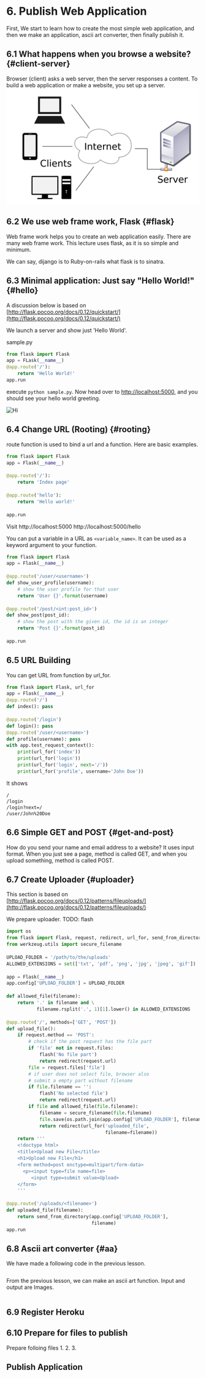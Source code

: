 # 6. Publish Web Application
First, We start to learn how to create the most simple web application, and then we make an application, ascii art converter, then finally publish it.

## 6.1 What happens when you browse a website? {#client-server}

Browser (client) asks a web server, then the server responses a content. To build a web application or make a website, you set up a server.
![client-server](../images/client-server.png)


## 6.2 We use web frame work, Flask {#flask}
Web frame work helps you to create an web application easily. There are many web frame work. This lecture uses flask, as it is so simple and minimum.

We can say, dijango is to Ruby-on-rails what flask is to sinatra.

## 6.3 Minimal application: Just say "Hello World!" {#hello}
A discussion below is based on 
[http://flask.pocoo.org/docs/0.12/quickstart/](http://flask.pocoo.org/docs/0.12/quickstart/)

We launch a server and show just 'Hello World'.

sample.py
```py
from flask import Flask
app = FLask(__name__)
@app.route('/'):
    return 'Hello World!'
app.run
```

execute ```python sample.py```.
Now head over to [http://localhost:5000](http://localhost:5000), and you should see your hello world greeting.

![Hi](../img/hello.png)


## 6.4 Change URL (Rooting) {#rooting}

route function is used to bind a url and a function. Here are basic examples.

```py
from flask import Flask
app = Flask(__name__)

@app.route('/'):
    return 'Index page'

@app.route('hello'):
    return 'Hello world!'

app.run
```

Visit
http://localhost:5000
http://localhost:5000/hello


You can put a variable in a URL as ```<variable_name>```. It can be used as a keyword argument to your function.


```py
from flask import Flask
app = Flask(__name__)

@app.route('/user/<username>')
def show_user_profile(username):
    # show the user profile for that user
    return 'User {}'.format(username)

@app.route('/post/<int:post_id>')
def show_post(post_id):
    # show the post with the given id, the id is an integer
    return 'Post {}'.format(post_id)

app.run
```

## 6.5 URL Building

You can get URL from function by url_for.

```py
from flask import Flask, url_for
app = Flask(__name__)
@app.route('/')
def index(): pass

@app.route('/login')
def login(): pass
@app.route('/user/<username>')
def profile(username): pass
with app.test_request_context():
    print(url_for('index'))
    print(url_for('login'))
    print(url_for('login', next='/'))
    print(url_for('profile', username='John Doe'))
```

It shows
```
/
/login
/login?next=/
/user/John%20Doe
```

## 6.6 Simple GET and POST {#get-and-post}
How do you send your name and email address to a website? It uses input format. When you just see a page, method is called GET, and when you upload something, method is called POST.



## 6.7 Create Uploader {#uploader}
This section is based on  
[http://flask.pocoo.org/docs/0.12/patterns/fileuploads/](http://flask.pocoo.org/docs/0.12/patterns/fileuploads/)

We prepare uploader. 
TODO: flash
```py
import os
from flask import Flask, request, redirect, url_for, send_from_directory
from werkzeug.utils import secure_filename

UPLOAD_FOLDER = '/path/to/the/uploads'
ALLOWED_EXTENSIONS = set(['txt', 'pdf', 'png', 'jpg', 'jpeg', 'gif'])

app = Flask(__name__)
app.config['UPLOAD_FOLDER'] = UPLOAD_FOLDER

def allowed_file(filename):
    return '.' in filename and \
           filename.rsplit('.', 1)[1].lower() in ALLOWED_EXTENSIONS

@app.route('/', methods=['GET', 'POST'])
def upload_file():
    if request.method == 'POST':
        # check if the post request has the file part
        if 'file' not in request.files:
            flash('No file part')
            return redirect(request.url)
        file = request.files['file']
        # if user does not select file, browser also
        # submit a empty part without filename
        if file.filename == '':
            flash('No selected file')
            return redirect(request.url)
        if file and allowed_file(file.filename):
            filename = secure_filename(file.filename)
            file.save(os.path.join(app.config['UPLOAD_FOLDER'], filename))
            return redirect(url_for('uploaded_file',
                                    filename=filename))
    return '''
    <!doctype html>
    <title>Upload new File</title>
    <h1>Upload new File</h1>
    <form method=post enctype=multipart/form-data>
      <p><input type=file name=file>
         <input type=submit value=Upload>
    </form>
    '''

@app.route('/uploads/<filename>')
def uploaded_file(filename):
    return send_from_directory(app.config['UPLOAD_FOLDER'],
                               filename)
app.run
```

## 6.8 Ascii art converter {#aa}

We have made a following code in the previous lesson.

```py

```

From the previous lesson, we can make an ascii art function. Input and output are Images.

```py

```

## 6.9 Register Heroku

## 6.10 Prepare for files to publish

Prepare folloing files
1.
2.
3.

## Publish Application
